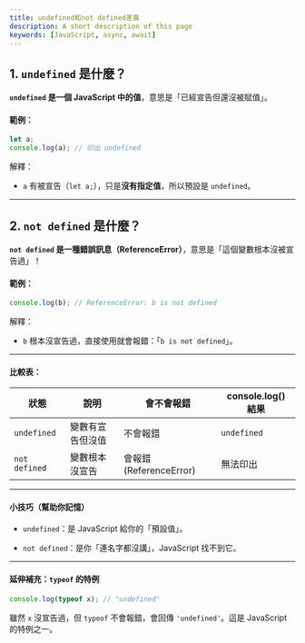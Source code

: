 ```yaml
---
title: undefined和not defined差異
description: A short description of this page
keywords: [JavaScript, async, await]
---
```


## 1\. `undefined` 是什麼？

**`undefined` 是一個 JavaScript 中的值**，意思是「已經宣告但還沒被賦值」。

#### 範例：

```javascript
let a;
console.log(a); // 印出 undefined
```

解釋：

- `a` 有被宣告（`let a;`），只是**沒有指定值**，所以預設是 `undefined`。

---

## 2\. `not defined` 是什麼？

**`not defined` 是一種錯誤訊息（ReferenceError）**，意思是「這個變數根本沒被宣告過」！

#### 範例：

```javascript
console.log(b); // ReferenceError: b is not defined
```

解釋：

- `b` 根本沒宣告過，直接使用就會報錯：「`b is not defined`」。

---

#### 比較表：

| 狀態          | 說明             | 會不會報錯              | console.log() 結果 |
| ------------- | ---------------- | ----------------------- | ------------------ |
| `undefined`   | 變數有宣告但沒值 | 不會報錯                | `undefined`        |
| `not defined` | 變數根本沒宣告   | 會報錯 (ReferenceError) | 無法印出           |

---

#### 小技巧（幫助你記憶）

- `undefined`：是 JavaScript 給你的「預設值」。

- `not defined`：是你「連名字都沒講」，JavaScript 找不到它。

---

#### 延伸補充：`typeof` 的特例

```javascript
console.log(typeof x); // "undefined"
```

雖然 `x` 沒宣告過，但 `typeof` 不會報錯，會回傳 `'undefined'`。這是 JavaScript 的特例之一。
